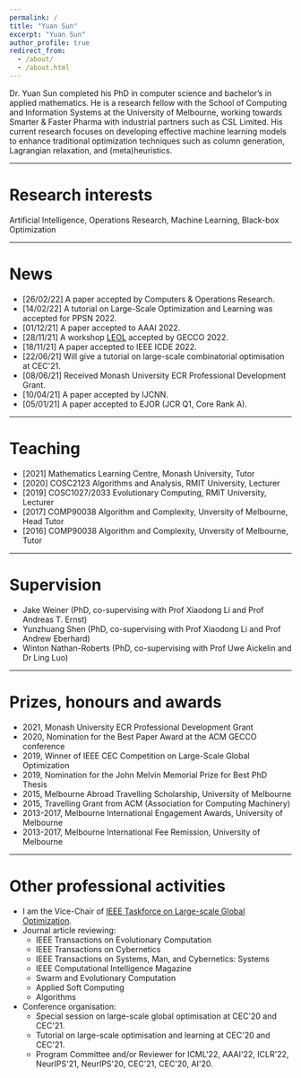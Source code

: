 ```yaml
---
permalink: /
title: "Yuan Sun"
excerpt: "Yuan Sun"
author_profile: true
redirect_from: 
  - /about/
  - /about.html
---
```


Dr. Yuan Sun completed his PhD in computer science and bachelor’s in applied mathematics. He is a research fellow with the School of Computing and Information Systems at the University of Melbourne, working towards Smarter & Faster Pharma with industrial partners such as CSL Limited. His current research focuses on developing effective machine learning models to enhance traditional optimization techniques such as column generation, Lagrangian relaxation, and (meta)heuristics. <br/>
<!-- This is my [CV](https://yuansuny.github.io/files/YUANSUN_CV.pdf). -->
<!-- __For COSC1027/2033 students, a number of research projects is available [here](https://yuansuny.github.io/projects).__ -->
<!-- for <span style="font-family:Papyrus; font-size:4em;">testing</span> -->

- - -  


Research interests 
======

Artificial Intelligence, Operations Research, Machine Learning, Black-box Optimization

- - - 

<!--
* Machine Learning for combinatorial optimisation 
  - Optimal solution prediction
  - Iterative learning for optimisation  
  - Deep learning for optimisation

* Large-scale Optimisation
  - Automatic problem reduction
  - Automatic problem decomposition
  - Co-operative coevolution
	
* Instance space analysis
  - Understand problem hardness
  - Automatic algorithm selection
  - Evaluation and benchmark 
-->





News
======
* [26/02/22] A paper accepted by Computers & Operations Research.
* [14/02/22] A tutorial on Large-Scale Optimization and Learning was accepted for PPSN 2022. 
* [01/12/21] A paper accepted to AAAI 2022. 
* [28/11/21] A workshop [LEOL](https://gecco-2022.sigevo.org/Workshops#LEOL) accepted by GECCO 2022. 
* [18/11/21] A paper accepted to IEEE ICDE 2022.
* [22/06/21] Will give a tutorial on large-scale combinatorial optimisation at CEC'21. 
* [08/06/21] Received Monash University ECR Professional Development Grant. 
* [10/04/21] A paper accepted by IJCNN. 
* [05/01/21] A paper accepted to EJOR (JCR Q1, Core Rank A).  

<!---
* [10/12/20] A paper accepted to SIGMOD (Core Rank A*). 
* [09/04/21] Accepted the invitation to be a Reviewer for NeurIPS 2021. 
* [10/12/20] Congratulations to my PhD supervisor [Michael Kirley](https://people.eng.unimelb.edu.au/mkirley/) on his promotion to Level E (Professor)!
* [08/12/20] <span style="color:red"> Call for papers </span>: We are organizing a special session on [Large-Scale Global Optimisation]( http://www.tflsgo.org/special_sessions/cec2021.html) in CEC'2021. Please submit your work to this session. 
* [15/09/20] Our work "On the Efficiency of K-Means Clustering: Evaluation, Optimization, and Algorithm Selection" has been accepted to VLDB 2021 (Core Rank A*).
* [16/08/20] Our paper titled "Generalization of Machine Learning for Problem Reduction: A Case Study on Travelling Salesman Problems" has been accepted to OR Spectrum (JCR Q1).
* [25/06/20] We will deliver a tutorial on large-scale optimization at IEEE CEC 2020.
* [10/06/20] I have agreed to serve as a reviewer for NeurIPS 2020. 
* [29/05/20] Our paper titled "Automatic decomposition of integer programs for lagrangian relaxation using a multiobjective approach" has been nominated as a best paper award. <br/>
* [21/03/20] Our Paper titled "Automatic decomposition of integer programs for lagrangian relaxation using a multiobjective approach" has been accepted to GECCO 2020 (Core Rank A). 
* [01/01/20] I have been appointed as a vice-chair of IEEE taskforce on large-scale global optimization.
* Our paper *Using Statistical Measures and Machine Learning for Graph Reduction to Solve Maximum Weight Clique Problems* has been accepted by IEEE Transactions on Pattern Analysis and Machine Intelligence (__impact factor: 17.7__).
* Our paper *Revisiting Probability Distribution Assumptions for Information Theoretic Feature Selection* has been accepted for presenting at AAAI 2020 (acceptance rate 20.6%).
* Our paper *An Improved Merge Search Algorithm for the Constrained Pit Problem in Open-pit Mining* has been accepted as a full paper for presenting at GECCO 2019. 
* Our paper *Decomposition for Large-scale Optimization Problems with Overlapping Components* has been accepted for presenting at IEEE CEC 2019. This paper won the 2019 Competition on Large-Scale Global Optimization.
-->

- - -  


Teaching 
======
* [2021] Mathematics Learning Centre, Monash University, Tutor 
* [2020] COSC2123 Algorithms and Analysis, RMIT University, Lecturer 
* [2019] COSC1027/2033 Evolutionary Computing, RMIT University, Lecturer 
* [2017] COMP90038 Algorithm and Complexity, Unversity of Melbourne, Head Tutor 
* [2016] COMP90038 Algorithm and Complexity, Unversity of Melbourne, Tutor 

- - -  


Supervision
======
* Jake Weiner (PhD, co-supervising with Prof Xiaodong Li and Prof Andreas T. Ernst)
* Yunzhuang Shen (PhD, co-supervising with Prof Xiaodong Li and Prof Andrew Eberhard)
* Winton Nathan-Roberts (PhD, co-supervising with Prof Uwe Aickelin and Dr Ling Luo) 

- - -  

Prizes, honours and awards
======
* 2021, Monash University ECR Professional Development Grant
* 2020, Nomination for the Best Paper Award at the ACM GECCO conference
* 2019, Winner of IEEE CEC Competition on Large-Scale Global Optimization
* 2019, Nomination for the John Melvin Memorial Prize for Best PhD Thesis
* 2015, Melbourne Abroad Travelling Scholarship, University of Melbourne
* 2015, Travelling Grant from ACM (Association for Computing Machinery)
* 2013-2017, Melbourne International Engagement Awards, University of Melbourne
* 2013-2017, Melbourne International Fee Remission, University of Melbourne

- - -  




Other professional activities
======
* I am the Vice-Chair of [IEEE Taskforce on Large-scale Global Optimization](https://www.tflsgo.org).
* Journal article reviewing: 
  - IEEE Transactions on Evolutionary Computation  
  - IEEE Transactions on Cybernetics
  - IEEE Transactions on Systems, Man, and Cybernetics: Systems
  - IEEE Computational Intelligence Magazine
  - Swarm and Evolutionary Computation
  - Applied Soft Computing
  - Algorithms
* Conference organisation: 
  - Special session on large-scale global optimisation at CEC'20 and CEC'21.
  - Tutorial on large-scale optimisation and learning at CEC'20 and CEC'21.
  - Program Committee and/or Reviewer for ICML'22, AAAI'22, ICLR'22, NeurIPS'21, NeurIPS'20, CEC'21, CEC'20, AI'20.  


